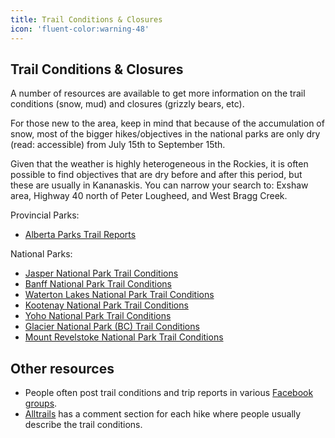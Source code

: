 ```yaml
---
title: Trail Conditions & Closures
icon: 'fluent-color:warning-48'
---
```


## Trail Conditions & Closures

A number of resources are available to get more information on the trail conditions (snow, mud) and closures (grizzly bears, etc).

For those new to the area, keep in mind that because of the accumulation of snow, most of the bigger hikes/objectives in the national parks
are only dry (read: accessible) from July 15th to September 15th.

Given that the weather is highly heterogeneous in the Rockies, it is often possible to find objectives that are dry before and after this period, 
but these are usually in Kananaskis. You can narrow your search to: Exshaw area, Highway 40 north of Peter Lougheed, and West Bragg Creek.

Provincial Parks:
- [Alberta Parks Trail Reports](https://www.albertaparks.ca/parks/kananaskis/kananaskis-country/advisories-public-safety/trail-reports/)

National Parks:
- [Jasper National Park Trail Conditions](https://parks.canada.ca/pn-np/ab/jasper/activ/experience/sentiers-trails/etat-sentiers-trail-conditions)
- [Banff National Park Trail Conditions](https://parks.canada.ca/pn-np/ab/banff/activ/randonnee-hiking/etat-sentiers-trail-conditions)
- [Waterton Lakes National Park Trail Conditions](https://parks.canada.ca/pn-np/ab/waterton/activ/experiences/randonee-hiking/etat-sentiers-trail-conditions)
- [Kootenay National Park Trail Conditions](https://parks.canada.ca/pn-np/bc/kootenay/activ/randonnee-hike/etat-sentiers-trail-conditions)
- [Yoho National Park Trail Conditions](https://parks.canada.ca/pn-np/bc/yoho/activ/randonnee-hike/etat-sentiers-trail-conditions)
- [Glacier National Park (BC) Trail Conditions](https://parks.canada.ca/pn-np/bc/glacier/activ/randonee-hiking/etat-sentiers-trail-conditions)
- [Mount Revelstoke National Park Trail Conditions](https://parks.canada.ca/pn-np/bc/revelstoke/activ/randonee-hiking/etat-sentiers-trail-conditions)

## Other resources
- People often post trail conditions and trip reports in various [Facebook groups](/hiking-groups/by-category/practical-information).
- [Alltrails](https://www.alltrails.com/) has a comment section for each hike where people usually describe the trail conditions.

